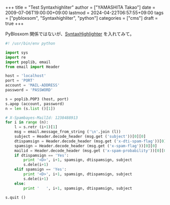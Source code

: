 +++
title = "Test Syntaxhighliter"
author = ["YAMASHITA Takao"]
date = 2009-07-06T19:00:00+09:00
lastmod = 2024-04-22T06:57:55+09:00
tags = ["pybloxsom", "Syntaxhighliter", "python"]
categories = ["cms"]
draft = true
+++

PyBlosxom
関係ではないが、[SyntaxHighlighter](http://alexgorbatchev.com/wiki/SyntaxHighlighter)
を入れてみて。

```python
#! /usr/bin/env python

import sys
import re
import poplib, email
from email import Header

host = 'localhost'
port = 'PORT'
account = 'MAIL-ADDRESS'
password = 'PASSWORD'

s = poplib.POP3 (host, port)
s.apop (account, password)
n = len (s.list ()[1])

# X-Spambayes-MailId: 1238488913
for i in range (n):
    l = s.retr (i+1)[1]
    msg = email.message_from_string ('\n'.join (l))
    subject = Header.decode_header (msg.get ('subject'))[0][0]
    dtispamsign = Header.decode_header (msg.get ('x-dti-spam-flag'))[0][0]
    spamsign = Header.decode_header (msg.get ('x-spam-flag'))[0][0]
    mailid = Header.decode_header (msg.get ('x-spam-probability'))[0][0]
    if dtispamsign == 'Yes':
        print '<D>', i+1, spamsign, dtispamsign, subject
        s.dele(i+1)
    elif spamsign == 'Yes':
        print '<D>', i+1, spamsign, dtispamsign, subject
        s.dele(i+1)
    else:
        print '   ', i+1, spamsign, dtispamsign, subject

s.quit ()
```
